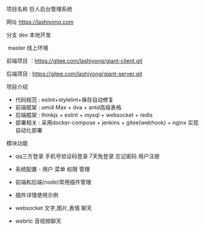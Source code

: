 项目名称 巨人后台管理系统

网址  https://lashiyong.com

分支   dev 本地开发

​           master 线上环境

前端项目 ：https://gitee.com/lashiyong/giant-client.git

后端项目 :  https://gitee.com/lashiyong/giant-server.git

项目介绍 

- 代码规范 : eslint+stylelint+保存自动修复
- 前端框架 : umi4 Max  + dva + antd高级表格
- 后端框架 : thinkjs + eslint + mysql + websocket + redis
- 部署相关 : 采用docker-compose  + jenkins + gitee(webhook) + nginx 实现自动化部署

模块功能 

- qq三方登录 手机号验证码登录  7天免登录 忘记密码 用户注册

- 系统配置 - 用户 菜单 权限 管理

- 前端和后端(node)常用插件管理

- 插件详情使用示例

- websocket 文字,图片,表情 聊天 

- webrtc 音视频聊天

  